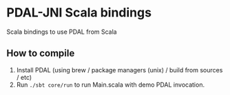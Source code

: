 # PDAL-JNI Scala bindings

Scala bindings to use PDAL from Scala

## How to compile

1. Install PDAL (using brew / package managers (unix) / build from sources / etc)
2. Run `./sbt core/run` to run Main.scala with demo PDAL invocation.

